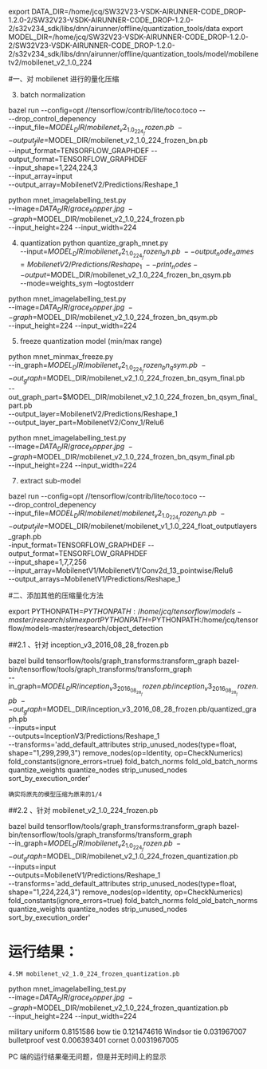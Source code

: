 
export DATA_DIR=/home/jcq/SW32V23-VSDK-AIRUNNER-CODE_DROP-1.2.0-2/SW32V23-VSDK-AIRUNNER-CODE_DROP-1.2.0-2/s32v234_sdk/libs/dnn/airunner/offline/quantization_tools/data
export MODEL_DIR=/home/jcq/SW32V23-VSDK-AIRUNNER-CODE_DROP-1.2.0-2/SW32V23-VSDK-AIRUNNER-CODE_DROP-1.2.0-2/s32v234_sdk/libs/dnn/airunner/offline/quantization_tools/model/mobilenetv2/mobilenet_v2_1.0_224


#一、对 mobilenet 进行的量化压缩


3. batch normalization

bazel run --config=opt //tensorflow/contrib/lite/toco:toco -- \
 --drop_control_depenency \
 --input_file=$MODEL_DIR/mobilenet_v2_1.0_224_frozen.pb \
 --output_file=$MODEL_DIR/mobilenet_v2_1.0_224_frozen_bn.pb \
 --input_format=TENSORFLOW_GRAPHDEF --output_format=TENSORFLOW_GRAPHDEF \
 --input_shape=1,224,224,3 \
 --input_array=input \
 --output_array=MobilenetV2/Predictions/Reshape_1

python mnet_imagelabelling_test.py \
 --image=$DATA_DIR/grace_hopper.jpg \
 --graph=$MODEL_DIR/mobilenet_v2_1.0_224_frozen.pb \
 --input_height=224 --input_width=224
 
 
4. quantization 
 python quantize_graph_mnet.py \
 --input=$MODEL_DIR/mobilenet_v2_1.0_224_frozen_bn.pb \
--output_node_names=MobilenetV2/Predictions/Reshape_1 \
 --print_nodes --output=$MODEL_DIR/mobilenet_v2_1.0_224_frozen_bn_qsym.pb \
 --mode=weights_sym –logtostderr

python mnet_imagelabelling_test.py \
 --image=$DATA_DIR/grace_hopper.jpg \
 --graph=$MODEL_DIR/mobilenet_v2_1.0_224_frozen_bn_qsym.pb \
 --input_height=224 --input_width=224


5. freeze quantization model (min/max range)

python mnet_minmax_freeze.py \
--in_graph=$MODEL_DIR/mobilenet_v2_1.0_224_frozen_bn_qsym.pb \
--out_graph=$MODEL_DIR/mobilenet_v2_1.0_224_frozen_bn_qsym_final.pb \
--out_graph_part=$MODEL_DIR/mobilenet_v2_1.0_224_frozen_bn_qsym_final_part.pb \
--output_layer=MobilenetV2/Predictions/Reshape_1 \
--output_layer_part=MobilenetV2/Conv_1/Relu6




python mnet_imagelabelling_test.py \
--image=$DATA_DIR/grace_hopper.jpg  \
--graph=$MODEL_DIR/mobilenet_v2_1.0_224_frozen_bn_qsym_final.pb  \
--input_height=224 --input_width=224

7. extract sub-model

bazel run --config=opt //tensorflow/contrib/lite/toco:toco -- \
--drop_control_depenency \
--input_file=$MODEL_DIR/mobilenet/mobilenet_v2_1.0_224_frozen_bn.pb \
--output_file=$MODEL_DIR/mobilenet/mobilenet_v1_1.0_224_float_outputlayers_graph.pb \
-input_format=TENSORFLOW_GRAPHDEF --output_format=TENSORFLOW_GRAPHDEF \
--input_shape=1,7,7,256 \
--input_array=MobilenetV1/MobilenetV1/Conv2d_13_pointwise/Relu6 \
--output_arrays=MobilenetV1/Predictions/Reshape_1





#二、添加其他的压缩量化方法



export PYTHONPATH=$PYTHONPATH:/home/jcq/tensorflow/models-master/research/slim
export PYTHONPATH=$PYTHONPATH:/home/jcq/tensorflow/models-master/research/object_detection

##2.1 、针对 inception_v3_2016_08_28_frozen.pb 
 
bazel build tensorflow/tools/graph_transforms:transform_graph
bazel-bin/tensorflow/tools/graph_transforms/transform_graph \
  --in_graph=$MODEL_DIR/inception_v3_2016_08_28_frozen.pb/inception_v3_2016_08_28_frozen.pb \
  --out_graph=$MODEL_DIR/inception_v3_2016_08_28_frozen.pb/quantized_graph.pb \
  --inputs=input \
  --outputs=InceptionV3/Predictions/Reshape_1 \
  --transforms='add_default_attributes strip_unused_nodes(type=float, shape="1,299,299,3")
    remove_nodes(op=Identity, op=CheckNumerics) fold_constants(ignore_errors=true)
    fold_batch_norms fold_old_batch_norms quantize_weights quantize_nodes
    strip_unused_nodes sort_by_execution_order'

	确实将原先的模型压缩为原来的1/4



##2.2 、针对 mobilenet_v2_1.0_224_frozen.pb 
 
bazel build tensorflow/tools/graph_transforms:transform_graph
bazel-bin/tensorflow/tools/graph_transforms/transform_graph \
  --in_graph=$MODEL_DIR/mobilenet_v2_1.0_224_frozen.pb \
  --out_graph=$MODEL_DIR/mobilenet_v2_1.0_224_frozen_quantization.pb \
  --inputs=input \
  --outputs=MobilenetV1/Predictions/Reshape_1 \
  --transforms='add_default_attributes strip_unused_nodes(type=float, shape="1,224,224,3")
    remove_nodes(op=Identity, op=CheckNumerics) fold_constants(ignore_errors=true)
    fold_batch_norms fold_old_batch_norms quantize_weights quantize_nodes
    strip_unused_nodes sort_by_execution_order'


# 运行结果：

	4.5M mobilenet_v2_1.0_224_frozen_quantization.pb


python mnet_imagelabelling_test.py \
 --image=$DATA_DIR/grace_hopper.jpg \
 --graph=$MODEL_DIR/mobilenet_v2_1.0_224_frozen_quantization.pb \
 --input_height=224 --input_width=224

military uniform 0.8151586
bow tie 0.121474616
Windsor tie 0.031967007
bulletproof vest 0.006393401
cornet 0.0031967005

PC 端的运行结果毫无问题，但是并无时间上的显示
